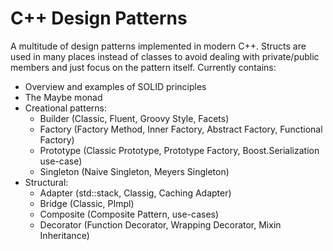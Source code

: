 # C++ Design Patterns

A multitude of design patterns implemented in modern C++. Structs are used in many places instead of classes to avoid
dealing with private/public members and just focus on the pattern itself.
Currently contains:
 - Overview and examples of SOLID principles
 - The Maybe monad
 - Creational patterns:
 	- Builder (Classic, Fluent, Groovy Style, Facets)
	- Factory (Factory Method, Inner Factory, Abstract Factory, Functional Factory)
	- Prototype (Classic Prototype, Prototype Factory, Boost.Serialization use-case)
	- Singleton (Naive Singleton, Meyers Singleton)
 - Structural:
	- Adapter (std::stack, Classig, Caching Adapter)
	- Bridge (Classic, PImpl)
	- Composite (Composite Pattern, use-cases)
	- Decorator (Function Decorator, Wrapping Decorator, Mixin Inheritance)

